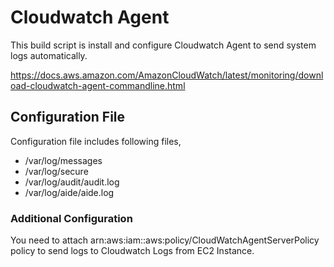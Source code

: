 # Cloudwatch Agent
This build script is install and configure Cloudwatch Agent to send system logs automatically.

https://docs.aws.amazon.com/AmazonCloudWatch/latest/monitoring/download-cloudwatch-agent-commandline.html

## Configuration File
Configuration file includes following files,

- /var/log/messages
- /var/log/secure
- /var/log/audit/audit.log
- /var/log/aide/aide.log

### Additional Configuration
You need to attach arn:aws:iam::aws:policy/CloudWatchAgentServerPolicy policy to send logs to Cloudwatch Logs from EC2 Instance.
